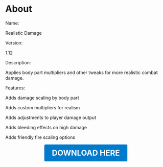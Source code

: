 # About

Name:

Realistic Damage

Version:

1.12

Description:

Applies body part multipliers and other tweaks for more realistic combat damage.

Features:

Adds damage scaling by body part

Adds custom multipliers for realism

Adds adjustments to player damage output

Adds bleeding effects on high damage

Adds friendly fire scaling options

<p align="center"><a href="https://github.com/LiliaFramework/Modules/raw/refs/heads/gh-pages/realisticdamage.zip" style="display:inline-block;padding:12px 24px;font-size:1.5rem;font-weight:bold;text-decoration:none;color:#fff;background-color:var(--md-primary-fg-color,#007acc);border-radius:4px;">DOWNLOAD HERE</a></p>